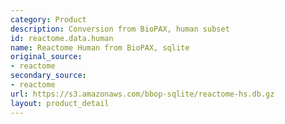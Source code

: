 ```yaml
---
category: Product
description: Conversion from BioPAX, human subset
id: reactome.data.human
name: Reactome Human from BioPAX, sqlite
original_source:
- reactome
secondary_source:
- reactome
url: https://s3.amazonaws.com/bbop-sqlite/reactome-hs.db.gz
layout: product_detail
---
```

